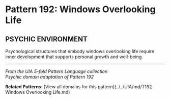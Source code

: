 # Pattern 192: Windows Overlooking Life

## PSYCHIC ENVIRONMENT

Psychological structures that embody windows overlooking life require inner development that supports personal growth and well-being.

---

*From the UIA 5-fold Pattern Language collection*  
*Psychic domain adaptation of Pattern 192*

**Related Patterns**: [View all domains for this pattern](../../UIA/md/T192 Windows Overlooking Life.md)